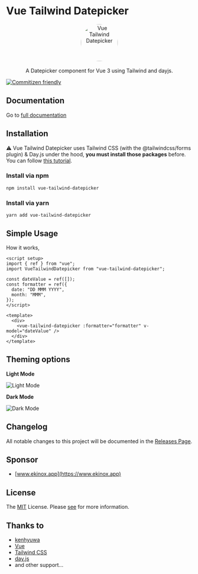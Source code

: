 # Vue Tailwind Datepicker

<p align="center">
    <a href="https://vue-tailwind-datepicker.com" target="_blank">
      <img alt="Vue Tailwind Datepicker" width="100" style="border-radius: 100%;" src="https://github.com/elreco/vue-tailwind-datepicker/blob/main/docs/logo.png?raw=true">
    </a><br><br>
    A Datepicker component for Vue 3 using Tailwind and dayjs.
</p>

[![Commitizen friendly](https://img.shields.io/badge/commitizen-friendly-brightgreen.svg)](http://commitizen.github.io/cz-cli/)


## Documentation

Go to [full documentation](https://vue-tailwind-datepicker.com)

## Installation

⚠️ Vue Tailwind Datepicker uses Tailwind CSS (with the @tailwindcss/forms plugin) & Day.js under the hood, **you must install those packages** before.
You can follow [this tutorial](https://dev.to/elreco/add-a-tailwind-datepicker-to-your-vue-3-application-57j2).

### Install via npm

```
npm install vue-tailwind-datepicker
```

### Install via yarn

```
yarn add vue-tailwind-datepicker
```

## Simple Usage

How it works,

```vue
<script setup>
import { ref } from "vue";
import VueTailwindDatepicker from "vue-tailwind-datepicker";

const dateValue = ref([]);
const formatter = ref({
  date: "DD MMM YYYY",
  month: "MMM",
});
</script>

<template>
  <div>
    <vue-tailwind-datepicker :formatter="formatter" v-model="dateValue" />
  </div>
</template>
```

## Theming options

**Light Mode**

![Light Mode](https://github.com/elreco/vue-tailwind-datepicker/blob/main/docs/light.png?raw=true)

**Dark Mode**

![Dark Mode](https://github.com/elreco/vue-tailwind-datepicker/blob/main/docs/dark.png?raw=true)

## Changelog

All notable changes to this project will be documented in the [Releases Page](https://github.com/elreco/vue-tailwind-datepicker/releases).

## Sponsor

- [www.ekinox.app](https://www.ekinox.app)

## License

The [MIT](LICENSE) License. Please [see](http://opensource.org/licenses/MIT) for more information.

## Thanks to

- [kenhyuwa](https://github.com/kenhyuwa)
- [Vue](https://v3.vuejs.org/)
- [Tailwind CSS](https://tailwindcss.com/)
- [day.js](https://day.js.org/)
- and other support...
